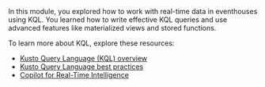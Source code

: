 In this module, you explored how to work with real-time data in eventhouses using KQL. You learned how to write effective KQL queries and use advanced features like materialized views and stored functions.

To learn more about KQL, explore these resources:

- [Kusto Query Language (KQL) overview](/kusto/query/?azure-portal=true)
- [Kusto Query Language best practices](/kusto/query/best-practices?azure-portal=true)
- [Copilot for Real-Time Intelligence](/fabric/get-started/copilot-real-time-intelligence?azure-portal=true) 
